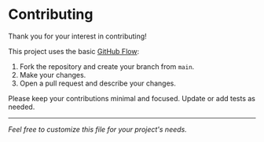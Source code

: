 # Contributing

Thank you for your interest in contributing!

This project uses the basic [GitHub Flow](https://guides.github.com/introduction/flow/):

1. Fork the repository and create your branch from `main`.
2. Make your changes.
3. Open a pull request and describe your changes.

Please keep your contributions minimal and focused. Update or add tests as needed.

---

*Feel free to customize this file for your project's needs.* 
